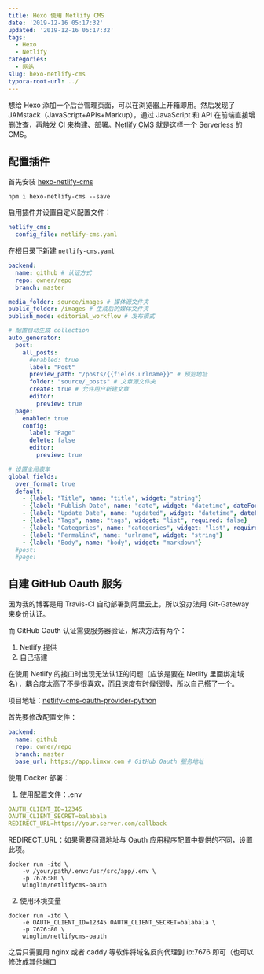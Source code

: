 ```yaml
---
title: Hexo 使用 Netlify CMS
date: '2019-12-16 05:17:32'
updated: '2019-12-16 05:17:32'
tags:
  - Hexo
  - Netlify
categories:
  - 网站
slug: hexo-netlify-cms
typora-root-url: ../
---
```

想给 Hexo 添加一个后台管理页面，可以在浏览器上开箱即用。然后发现了JAMstack（JavaScript+APIs+Markup），通过 JavaScript 和 API 在前端直接增删改查，再触发 CI 来构建、部署。[Netlify CMS](https://www.netlifycms.org/) 就是这样一个 Serverless 的 CMS。

<!--more-->

## 配置插件

首先安装 [hexo-netlify-cms](https://github.com/JiangTJ/hexo-netlify-cms)

```shell
npm i hexo-netlify-cms --save
```

启用插件并设置自定义配置文件：

```yaml
netlify_cms:
  config_file: netlify-cms.yaml
```

在根目录下新建 `netlify-cms.yaml` 

```yaml
backend:
  name: github # 认证方式
  repo: owner/repo
  branch: master

media_folder: source/images # 媒体源文件夹
public_folder: /images # 生成后的媒体文件夹
publish_mode: editorial_workflow # 发布模式

# 配置自动生成 collection
auto_generator:
  post: 
    all_posts:
      #enabled: true
      label: "Post"
      preview_path: "/posts/{{fields.urlname}}" # 预览地址
      folder: "source/_posts" # 文章源文件夹
      create: true # 允许用户新建文章
      editor:
        preview: true
  page: 
    enabled: true
    config:
      label: "Page"
      delete: false
      editor:
        preview: true

# 设置全局表单
global_fields:
  over_format: true
  default:
    - {label: "Title", name: "title", widget: "string"}
    - {label: "Publish Date", name: "date", widget: "datetime", dateFormat: "YYYY-MM-DD", timeFormat: "HH:mm:ss", format: "YYYY-MM-DD HH:mm:ss", required: false}
    - {label: "Update Date", name: "updated", widget: "datetime", dateFormat: "YYYY-MM-DD", timeFormat: "HH:mm:ss", format: "YYYY-MM-DD HH:mm:ss", required: false}
    - {label: "Tags", name: "tags", widget: "list", required: false}
    - {label: "Categories", name: "categories", widget: "list", required: false}
    - {label: "Permalink", name: "urlname", widget: "string"}
    - {label: "Body", name: "body", widget: "markdown"}
  #post:
  #page:
```

## 自建 GitHub Oauth 服务

因为我的博客是用 Travis-CI 自动部署到阿里云上，所以没办法用 Git-Gateway 来身份认证。

而 GitHub Oauth 认证需要服务器验证，解决方法有两个：

1. Netlify 提供
2. 自己搭建

在使用 Netlify 的接口时出现无法认证的问题（应该是要在 Netlify 里面绑定域名），耦合度太高了不是很喜欢，而且速度有时候很慢，所以自己搭了一个。

项目地址：[netlify-cms-oauth-provider-python](https://github.com/WingLim/netlify-cms-oauth-provider-python)

首先要修改配置文件：

```yaml
backend:
  name: github
  repo: owner/repo
  branch: master
  base_url: https://app.limxw.com # GitHub Oauth 服务地址
```

使用 Docker 部署：

1. 使用配置文件：.env

```yaml
OAUTH_CLIENT_ID=12345
OAUTH_CLIENT_SECRET=balabala
REDIRECT_URL=https://your.server.com/callback
```

REDIRECT_URL：如果需要回调地址与 Oauth 应用程序配置中提供的不同，设置此项。

```shell
docker run -itd \
    -v /your/path/.env:/usr/src/app/.env \
    -p 7676:80 \
    winglim/netlifycms-oauth
```

2. 使用环境变量

```shell
docker run -itd \
    -e OAUTH_CLIENT_ID=12345 OAUTH_CLIENT_SECRET=balabala \
    -p 7676:80 \
    winglim/netlifycms-oauth
```

之后只需要用 nginx 或者 caddy 等软件将域名反向代理到 ip:7676 即可（也可以修改成其他端口
